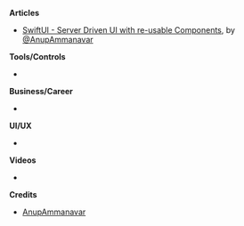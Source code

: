 
**Articles**

* [SwiftUI - Server Driven UI with re-usable Components](https://medium.com/better-programming/build-a-server-driven-ui-using-ui-components-in-swiftui-466ecca97290?source=friends_link&sk=37539991c2c6a801b54e8b0b5bec7e92), by [@AnupAmmanavar](https://twitter.com/AnupAmmanavar)


**Tools/Controls**

* 

**Business/Career**

*

**UI/UX**

*

**Videos**

* 

**Credits**

* [AnupAmmanavar](https://github.com/AnupAmmanavar)
